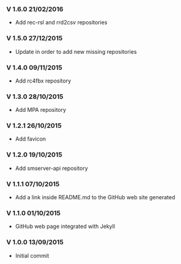 ### V 1.6.0 21/02/2016
 - Add rec-rsl and rrd2csv repositories

### V 1.5.0 27/12/2015
 - Update in order to add new missing repositories

### V 1.4.0 09/11/2015
 - Add rc4fbx repository

### V 1.3.0 28/10/2015
 - Add MPA repository

### V 1.2.1 26/10/2015
 - Add favicon

### V 1.2.0 19/10/2015
 - Add smserver-api repository

### V 1.1.1 07/10/2015
 - Add a link inside README.md to the GitHub web site generated

### V 1.1.0 01/10/2015
 - GitHub web page integrated with Jekyll

### V 1.0.0 13/09/2015
 - Initial commit